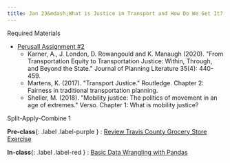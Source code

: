 ```yaml
---
title: Jan 23&mdash;What is Justice in Transport and How Do We Get It?
---
```


Required Materials  
* [Perusall Assignment #2](#)
    * Karner, A., J. London, D. Rowangould and K. Manaugh (2020). "From Transportation Equity to Transportation Justice: Within, Through, and Beyond the State." Journal of Planning Literature 35(4): 440-459.
    * Martens, K. (2017). "Transport Justice." Routledge. Chapter 2: Fairness in traditional transportation planning. 
    * Sheller, M. (2018). "Mobility justice: The politics of movement in an age of extremes." Verso. Chapter 1: What is mobility justice?

Split-Apply-Combine 1

**Pre-class**{: .label .label-purple }
: [Review Travis County Grocery Store Exercise](https://colab.research.google.com/drive/1LekNDagbs-jXQ5O84JxBPY52EriXiVCF?usp=sharing)

**In-class**{: .label .label-red }
: [Basic Data Wrangling with Pandas](#)